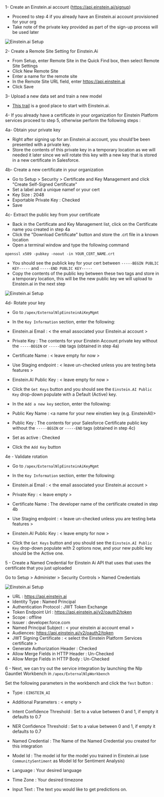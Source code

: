 1- Create an Einstein.ai account (https://api.einstein.ai/signup) 

- Proceed to step 4 if you already have an Einstein.ai account provisioned for your org
- Take note of the private key provided as part of the sign-up process will be used later

![Einstein.ai Setup](/docs/guides/images/einsteinAi/eai1.png?raw=true)

2- Create a Remote Site Setting for Einstein.Ai 

- From Setup, enter Remote Site in the Quick Find box, then select Remote Site Settings
- Click New Remote Site
- Enter a name for the remote site
- In the Remote Site URL field, enter https://api.einstein.ai
- Click Save

3- Upload a new data set and train a new model

- [This trail](https://trailhead.salesforce.com/en/content/learn/modules/einstein_intent_basics/einstein_intent_basics_prep) is a good place to start with Einstein.ai.

4- If you already have a certificate in your organization for Einstein Platform services proceed to step 5, otherwise perform the following steps :

4a- Obtain your private key 

- Right after signing up for an Einstein.ai account, you should'be been presented with a private key.
- Store the contents of this private key in a temporary location as we will needed it later since we will rotate this key with a new key that is stored in a new certificate in Salesforce.

4b- Create a new certificate in your organization

- Go to Setup > Security > Certificate and Key Management and click "Create Self-Signed Certificate"
- Set a label and a unique namef or your cert
- Key Size : 2048
- Exportable Private Key : Checked
- Save

4c- Extract the public key from your certificate

- Back in the Certificate and Key Management list, click on the Certificate name you created in step 4a
- Click the "Download Certificate" button and store the .crt file in a known location
- Open a terminal window and type the following command

`openssl x509 -pubkey -noout -in YOUR_CERT_NAME.crt`

- You should see the publick key for your cert between `-----BEGIN PUBLIC KEY-----` and `-----END PUBLIC KEY-----`
- Copy the contents of the public key between these two tags and store in a temporary location, this will be the new public key we will upload to Einstein.ai in the next step

![Einstein.ai Setup](/docs/guides/images/einsteinAi/eai2.png?raw=true)

4d- Rotate your key

- Go to `/apex/ExternalNlpEinsteinAiKeyMgmt`
- In the `Key Information` section, enter the following:

- Einstein.ai Email : < the email associated your Einstein.ai account >
- Private Key : The contents for your Einstein Account private key without the `-----BEGIN` or `-----END` tags (obtained in step 4a)
- Certificate Name : < leave empty for now >
- Use Staging endpoint : < leave un-checked unless you are testing beta features >
- Einstein.AI Public Key : < leave empty for now >

- Click the `Get Keys` button and you should see the `Einstein.AI Public Key` drop-down populate with a Default (Active) key.

- In the `Add a new key` section, enter the following:

- Public Key Name : <a name for your new einstien key (e.g. EinsteinAI)>
- Public Key : The contents for your Salesforce Certificate public key without the `-----BEGIN` or `-----END` tags (obtained in step 4c)
- Set as active : Checked

- Click the `Add Key` button

4e - Validate rotation

- Go to `/apex/ExternalNlpEinsteinAiKeyMgmt`

- In the `Key Information` section, enter the following:
- Einstein.ai Email : < the email associated your Einstein.ai account >
- Private Key : < leave empty >
- Certificate Name : The developer name of the certificate created in step 4b
- Use Staging endpoint : < leave un-checked unless you are testing beta features >
- Einstein.AI Public Key : < leave empty for now >

- Click the `Get Keys` button and you should see the `Einstein.AI Public Key` drop-down populate with 2 options now, and your new public key should be the Active one.


5 - Create a Named Credential for Einstein Ai API that uses that uses the certificate that you just uploaded

Go to Setup > Administer > Security Controls > Named Credentials

![Einstein.ai Setup](/docs/guides/images/einsteinAi/einstein1.png?raw=true)

- URL : https://api.einstein.ai
- Identity Type : Named Principal
- Authentication Protocol : JWT Token Exchange
- Token Endpoint Url : https://api.einstein.ai/v2/oauth2/token
- Scope : offline
- Issuer : developer.force.com
- Named Principal Subject : < your einstein ai account email >
- Audiences: https://api.einstein.ai/v2/oauth2/token
- JWT Signing Certificate : < select the Einstein Platform Services certificate >
- Generate Authorization Header : Checked
- Allow Merge Fields in HTTP Header : Un-Checked
- Allow Merge Fields in HTTP Body : Un-Checked


6 - Next, we can try out the service integration by launching the Nlp Gauntlet Workbench in `/apex/ExternalNlpWorkbench`

Set the following parameters in the workbench and click the `Test` button :

- Type :  `EINSTEIN_AI`
- Additional Parameters : < empty >
- Intent Confidence Threshold : Set to a value between 0 and 1, if empty it defaults to 0.7
- NER Confidence Threshold : Set to a value between 0 and 1, if empty it defaults to 0.7

- Named Credential : The Name of the Named Credential you created for this integration
- Model Id : The model id for the model you trained in Einstein.ai (use `CommunitySentiment` as Model Id for Sentiment Analysis)


- Language : Your desired language
- Time Zone : Your desired timezone
- Input Text : The text you would like to get predictions on. 